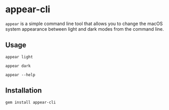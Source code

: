 # appear-cli

`appear` is a simple command line tool that allows you to change the macOS system appearance between light and dark modes from the command line.

## Usage

`appear light` 

`appear dark`

`appear --help`

## Installation

`gem install appear-cli`